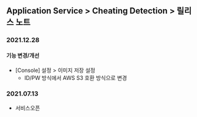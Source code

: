 ## Application Service > Cheating Detection > 릴리스 노트

### 2021.12.28
#### 기능 변경/개선
* [Console] 설정 > 이미지 저장 설정
	*  ID/PW 방식에서 AWS S3 호환 방식으로 변경
### 2021.07.13
* 서비스오픈
